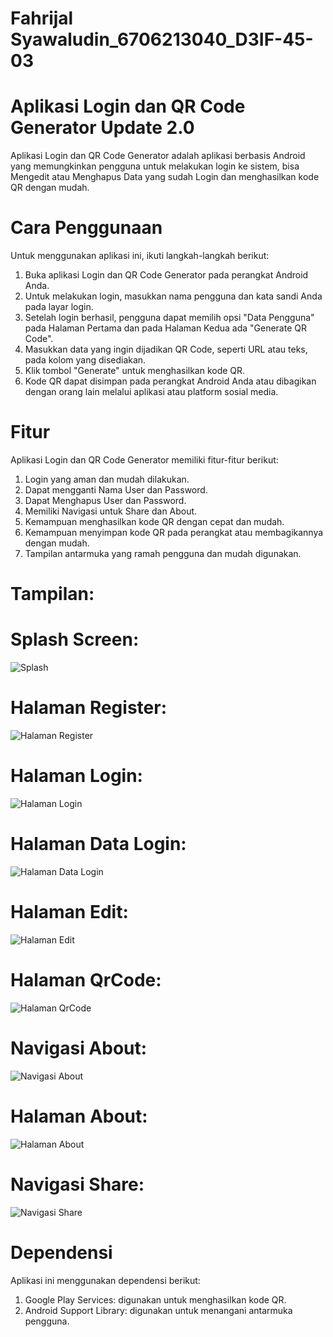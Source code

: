 # Fahrijal Syawaludin_6706213040_D3IF-45-03

# Aplikasi Login dan QR Code Generator Update 2.0
Aplikasi Login dan QR Code Generator adalah aplikasi berbasis Android yang memungkinkan pengguna untuk melakukan login ke sistem, bisa Mengedit atau Menghapus Data yang sudah Login dan menghasilkan kode QR dengan mudah.

# Cara Penggunaan
Untuk menggunakan aplikasi ini, ikuti langkah-langkah berikut:

1. Buka aplikasi Login dan QR Code Generator pada perangkat Android Anda.
2. Untuk melakukan login, masukkan nama pengguna dan kata sandi Anda pada layar login.
3. Setelah login berhasil, pengguna dapat memilih opsi "Data Pengguna" pada Halaman Pertama dan pada Halaman Kedua ada "Generate QR Code".
5. Masukkan data yang ingin dijadikan QR Code, seperti URL atau teks, pada kolom yang disediakan.
6. Klik tombol "Generate" untuk menghasilkan kode QR.
7. Kode QR dapat disimpan pada perangkat Android Anda atau dibagikan dengan orang lain melalui aplikasi atau platform sosial media.

# Fitur
Aplikasi Login dan QR Code Generator memiliki fitur-fitur berikut:

1. Login yang aman dan mudah dilakukan.
2. Dapat mengganti Nama User dan Password.
3. Dapat Menghapus User dan Password.
4. Memiliki Navigasi untuk Share dan About.
5. Kemampuan menghasilkan kode QR dengan cepat dan mudah.
6. Kemampuan menyimpan kode QR pada perangkat atau membagikannya dengan mudah.
7. Tampilan antarmuka yang ramah pengguna dan mudah digunakan.

# Tampilan:
# Splash Screen:
![Splash](SplashScreen.jpeg)
# Halaman Register:
![Halaman Register](Register.jpeg)
# Halaman Login:
![Halaman Login](Login.jpeg)
# Halaman Data Login:
![Halaman Data Login](Data.jpeg)
# Halaman Edit:
![Halaman Edit](Edit.jpeg)
# Halaman QrCode:
![Halaman QrCode](QR.jpeg)
# Navigasi About:
![Navigasi About](Navigasi%20About.jpeg)
# Halaman About:
![Halaman About](About.jpeg)
# Navigasi Share:
![Navigasi Share](Share%20Navigasi.jpeg)

# Dependensi
Aplikasi ini menggunakan dependensi berikut:

1. Google Play Services: digunakan untuk menghasilkan kode QR.
2. Android Support Library: digunakan untuk menangani antarmuka pengguna.